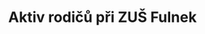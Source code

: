 ---
id: f793b098-3db9-455f-ac74-f4e9eac09f5b
title: Aktiv rodičů při ZUŠ Fulnek
price: 3
year: 2017
description: Klobouky pro swingovou partičku
kouskovani: true
locationName: undefined
position:
  lng: 17.9046791661948
  lat: 49.71203549952499
---
